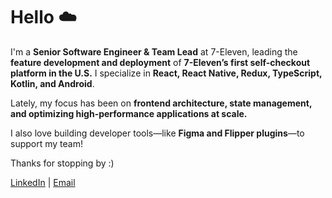 # Hello ☁️

I'm a **Senior Software Engineer & Team Lead** at 7-Eleven, leading the
**feature development and deployment** of **7-Eleven’s first self-checkout
platform in the U.S.** I specialize in **React, React Native, Redux, TypeScript,
Kotlin, and Android**.

Lately, my focus has been on **frontend architecture, state management, and
optimizing high-performance applications at scale.**

I also love building developer tools—like **Figma and Flipper plugins**—to
support my team!

Thanks for stopping by :)

[LinkedIn](https://www.linkedin.com/in/jackdunleavy/) |
[Email](mailto:dunleavyjack@gmail.com)
